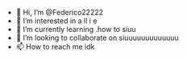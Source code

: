 - 👋 Hi, I’m @Federico22222
- 👀 I’m interested in a ll i  e
- 🌱 I’m currently learning .how to siuu
- 💞️ I’m looking to collaborate on siuuuuuuuuuuuuu
- 📫 How to reach me idk

<!---
Federico22222/Federico22222 is a ✨ special ✨ repository because its `README.md` (this file) appears on your GitHub profile.
You can click the Preview link to take a look at your changes.
--->
